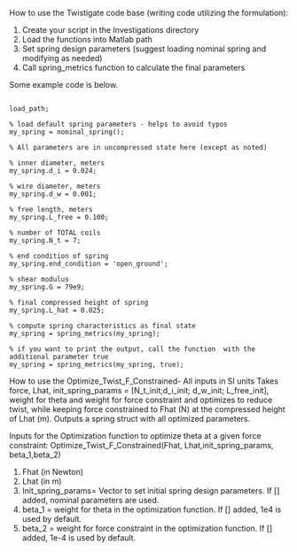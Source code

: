 How to use the Twistigate code base (writing code utilizing the formulation):
1. Create your script in the Investigations directory
2. Load the functions into Matlab path
3. Set spring design parameters (suggest loading nominal spring and modifying as needed)
4. Call spring_metrics function to calculate the final parameters

Some example code is below.

```

load_path;

% load default spring parameters - helps to avoid typos
my_spring = nominal_spring();

% All parameters are in uncompressed state here (except as noted)
	
% inner diameter, meters
my_spring.d_i = 0.024;

% wire diameter, meters
my_spring.d_w = 0.001;

% free length, meters
my_spring.L_free = 0.100;

% number of TOTAL coils
my_spring.N_t = 7;

% end condition of spring
my_spring.end_condition = 'open_ground';

% shear modulus
my_spring.G = 79e9;

% final compressed height of spring
my_spring.L_hat = 0.025;

% compute spring characteristics as final state
my_spring = spring_metrics(my_spring);

% if you want to print the output, call the function  with the additional parameter true
my_spring = spring_metrics(my_spring, true);

```

How to use the Optimize_Twist_F_Constrained-
 All inputs in SI units
 Takes force, Lhat, init_spring_params = [N_t_init;d_i_init; d_w_init;
 L_free_init], weight for theta and weight for force constraint and 
 optimizes to reduce twist, while keeping force constrained to Fhat (N) at
 the compressed height of Lhat (m). Outputs a spring struct with all optimized parameters.

Inputs for the Optimization function to optimize theta at a given force constraint:
Optimize_Twist_F_Constrained(Fhat, Lhat,init_spring_params, beta_1,beta_2)
1. Fhat (in Newton)
2. Lhat (in m)
3. Init_spring_params= Vector to set initial spring design parameters. If [] added, nominal parameters are used.
4. beta_1 = weight for theta in the optimization function. If [] added, 1e4 is used by default.
5. beta_2 = weight for force constraint in the optimization function. If [] added, 1e-4 is used by default.
